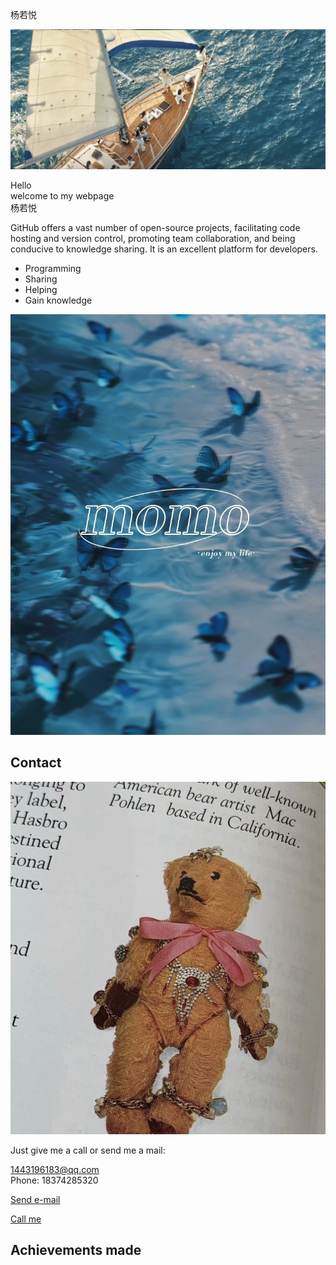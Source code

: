 

杨若悦

![](https://raw.githubusercontent.com/yangruoyue/yangruoyue.github.io/refs/heads/main/6a74c57075ccd8e53e03c019d7a4ec4b.jpg)

Hello  
welcome to my webpage  
杨若悦

GitHub offers a vast number of open-source projects, facilitating code hosting and version control, promoting team collaboration, and being conducive to knowledge sharing. It is an excellent platform for developers.

- Programming
- Sharing
- Helping
- Gain knowledge

![](https://raw.githubusercontent.com/yangruoyue/yangruoyue.github.io/refs/heads/main/81740b4445b528b6d38a97bd4b68722b.jpg)

## Contact

![](https://raw.githubusercontent.com/yangruoyue/yangruoyue.github.io/refs/heads/main/89e03a570d79ae2329a9c68ed2a6d268.jpg)

Just give me a call or send me a mail:

1443196183@qq.com  
Phone: 18374285320

[Send e-mail](mailto:gardening@example.com)

[Call me](tel:55512345678)

## Achievements made
